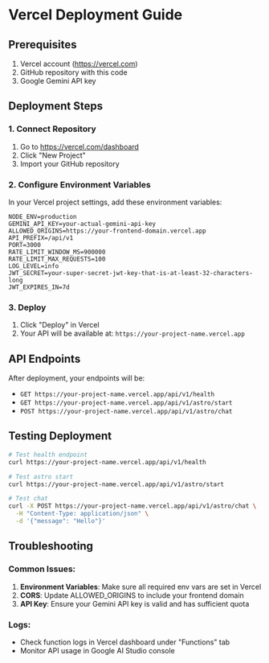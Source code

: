 # Vercel Deployment Guide

## Prerequisites
1. Vercel account (https://vercel.com)
2. GitHub repository with this code
3. Google Gemini API key

## Deployment Steps

### 1. Connect Repository
1. Go to https://vercel.com/dashboard
2. Click "New Project"
3. Import your GitHub repository

### 2. Configure Environment Variables
In your Vercel project settings, add these environment variables:

```
NODE_ENV=production
GEMINI_API_KEY=your-actual-gemini-api-key
ALLOWED_ORIGINS=https://your-frontend-domain.vercel.app
API_PREFIX=/api/v1
PORT=3000
RATE_LIMIT_WINDOW_MS=900000
RATE_LIMIT_MAX_REQUESTS=100
LOG_LEVEL=info
JWT_SECRET=your-super-secret-jwt-key-that-is-at-least-32-characters-long
JWT_EXPIRES_IN=7d
```

### 3. Deploy
1. Click "Deploy" in Vercel
2. Your API will be available at: `https://your-project-name.vercel.app`

## API Endpoints

After deployment, your endpoints will be:
- `GET https://your-project-name.vercel.app/api/v1/health`
- `GET https://your-project-name.vercel.app/api/v1/astro/start`
- `POST https://your-project-name.vercel.app/api/v1/astro/chat`

## Testing Deployment

```bash
# Test health endpoint
curl https://your-project-name.vercel.app/api/v1/health

# Test astro start
curl https://your-project-name.vercel.app/api/v1/astro/start

# Test chat
curl -X POST https://your-project-name.vercel.app/api/v1/astro/chat \
  -H "Content-Type: application/json" \
  -d '{"message": "Hello"}'
```

## Troubleshooting

### Common Issues:
1. **Environment Variables**: Make sure all required env vars are set in Vercel
2. **CORS**: Update ALLOWED_ORIGINS to include your frontend domain
3. **API Key**: Ensure your Gemini API key is valid and has sufficient quota

### Logs:
- Check function logs in Vercel dashboard under "Functions" tab
- Monitor API usage in Google AI Studio console
